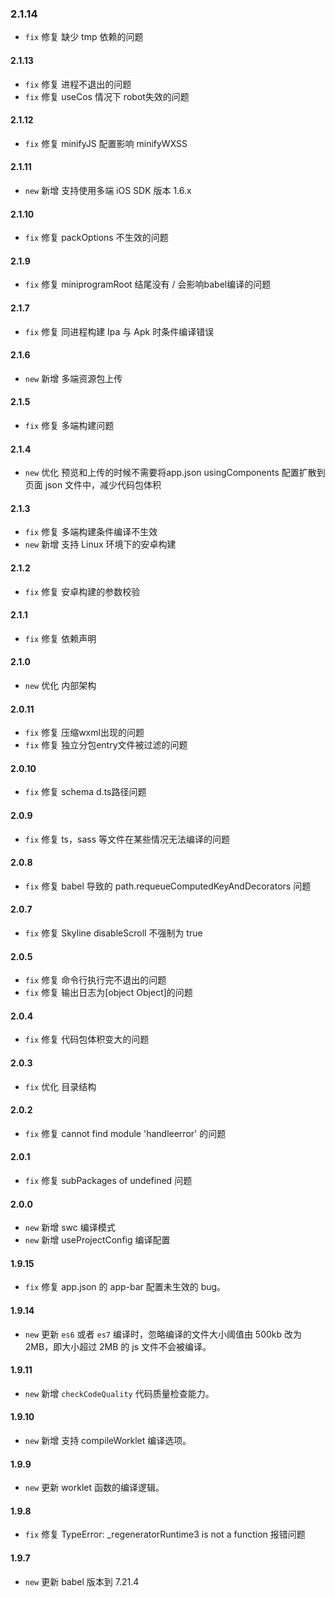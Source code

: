 ### 2.1.14
 - `fix` 修复 缺少 tmp 依赖的问题
#### 2.1.13
 - `fix` 修复 进程不退出的问题
 - `fix` 修复 useCos 情况下 robot失效的问题
#### 2.1.12
 - `fix` 修复 minifyJS 配置影响 minifyWXSS
#### 2.1.11
 - `new` 新增 支持使用多端 iOS SDK 版本 1.6.x
#### 2.1.10
 - `fix` 修复 packOptions 不生效的问题
#### 2.1.9
 - `fix` 修复 miniprogramRoot 结尾没有 / 会影响babel编译的问题
#### 2.1.7
 - `fix` 修复 同进程构建 Ipa 与 Apk 时条件编译错误
#### 2.1.6
 - `new` 新增 多端资源包上传
#### 2.1.5
 - `fix` 修复 多端构建问题
#### 2.1.4
 - `new` 优化 预览和上传的时候不需要将app.json usingComponents 配置扩散到页面 json 文件中，减少代码包体积
#### 2.1.3
 - `fix` 修复 多端构建条件编译不生效
 - `new` 新增 支持 Linux 环境下的安卓构建
#### 2.1.2
 - `fix` 修复 安卓构建的参数校验
#### 2.1.1
 - `fix` 修复 依赖声明
#### 2.1.0
 - `new` 优化 内部架构
#### 2.0.11
 - `fix` 修复 压缩wxml出现的问题
 - `fix` 修复 独立分包entry文件被过滤的问题
#### 2.0.10
 - `fix` 修复 schema d.ts路径问题
#### 2.0.9
 - `fix` 修复 ts，sass 等文件在某些情况无法编译的问题
#### 2.0.8
 - `fix` 修复 babel 导致的 path.requeueComputedKeyAndDecorators 问题
#### 2.0.7
 - `fix` 修复 Skyline disableScroll 不强制为 true
#### 2.0.5
 - `fix` 修复 命令行执行完不退出的问题
 - `fix` 修复 输出日志为[object Object]的问题
#### 2.0.4
 - `fix` 修复 代码包体积变大的问题
#### 2.0.3
 - `fix` 优化 目录结构 
#### 2.0.2
 - `fix` 修复 cannot find module 'handleerror' 的问题 
#### 2.0.1
 - `fix` 修复 subPackages of undefined 问题
#### 2.0.0
 - `new` 新增 swc 编译模式
 - `new` 新增 useProjectConfig 编译配置
#### 1.9.15
 - `fix` 修复 app.json 的 app-bar 配置未生效的 bug。
#### 1.9.14
 - `new` 更新  `es6` 或者 `es7` 编译时，忽略编译的文件大小阈值由 500kb 改为 2MB，即大小超过 2MB 的 js 文件不会被编译。
#### 1.9.11
 - `new` 新增  `checkCodeQuality` 代码质量检查能力。
#### 1.9.10
  - `new` 新增 支持 compileWorklet 编译选项。
#### 1.9.9
  - `new` 更新 worklet 函数的编译逻辑。
#### 1.9.8
  - `fix` 修复 TypeError: _regeneratorRuntime3 is not a function 报错问题
#### 1.9.7
  - `new` 更新 babel 版本到 7.21.4